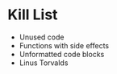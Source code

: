 Kill List
=========
* Unused code
* Functions with side effects
* Unformatted code blocks
* Linus Torvalds
